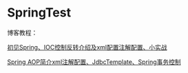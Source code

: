 # SpringTest
博客教程：

[初见Spring、IOC控制反转介绍及xml配置注解配置、小实战](https://blog.csdn.net/qq_42120178/article/details/99625064)

[Spring AOP简介xml注解配置、JdbcTemplate、Spring事务控制](https://blog.csdn.net/qq_42120178/article/details/99817910)
